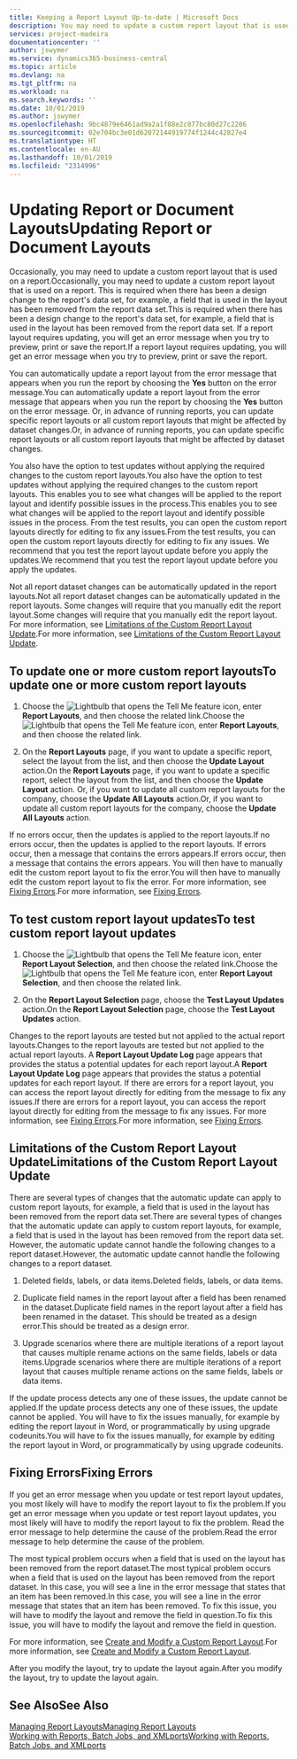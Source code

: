 ```yaml
---
title: Keeping a Report Layout Up-to-date | Microsoft Docs
description: You may need to update a custom report layout that is used on a report. This is required when there has been a design change to the report's data set, for example, a field that is used in the layout has been removed from the report data set.
services: project-madeira
documentationcenter: ''
author: jswymer
ms.service: dynamics365-business-central
ms.topic: article
ms.devlang: na
ms.tgt_pltfrm: na
ms.workload: na
ms.search.keywords: ''
ms.date: 10/01/2019
ms.author: jswymer
ms.openlocfilehash: 9bc4879e6461ad9a2a1f88e2c877bc80d27c2206
ms.sourcegitcommit: 02e704bc3e01d62072144919774f1244c42827e4
ms.translationtype: HT
ms.contentlocale: en-AU
ms.lasthandoff: 10/01/2019
ms.locfileid: "2314996"
---
```

# <a name="updating-report-or-document-layouts"></a><span data-ttu-id="eb243-104">Updating Report or Document Layouts</span><span class="sxs-lookup"><span data-stu-id="eb243-104">Updating Report or Document Layouts</span></span>
<span data-ttu-id="eb243-105">Occasionally, you may need to update a custom report layout that is used on a report.</span><span class="sxs-lookup"><span data-stu-id="eb243-105">Occasionally, you may need to update a custom report layout that is used on a report.</span></span> <span data-ttu-id="eb243-106">This is required when there has been a design change to the report's data set, for example, a field that is used in the layout has been removed from the report data set.</span><span class="sxs-lookup"><span data-stu-id="eb243-106">This is required when there has been a design change to the report's data set, for example, a field that is used in the layout has been removed from the report data set.</span></span> <span data-ttu-id="eb243-107">If a report layout requires updating, you will get an error message when you try to preview, print or save the report.</span><span class="sxs-lookup"><span data-stu-id="eb243-107">If a report layout requires updating, you will get an error message when you try to preview, print or save the report.</span></span>  

<span data-ttu-id="eb243-108">You can automatically update a report layout from the error message that appears when you run the report by choosing the **Yes** button on the error message.</span><span class="sxs-lookup"><span data-stu-id="eb243-108">You can automatically update a report layout from the error message that appears when you run the report by choosing the **Yes** button on the error message.</span></span> <span data-ttu-id="eb243-109">Or, in advance of running reports, you can update specific report layouts or all custom report layouts that might be affected by dataset changes.</span><span class="sxs-lookup"><span data-stu-id="eb243-109">Or, in advance of running reports, you can update specific report layouts or all custom report layouts that might be affected by dataset changes.</span></span>  

<span data-ttu-id="eb243-110">You also have the option to test updates without applying the required changes to the custom report layouts.</span><span class="sxs-lookup"><span data-stu-id="eb243-110">You also have the option to test updates without applying the required changes to the custom report layouts.</span></span> <span data-ttu-id="eb243-111">This enables you to see what changes will be applied to the report layout and identify possible issues in the process.</span><span class="sxs-lookup"><span data-stu-id="eb243-111">This enables you to see what changes will be applied to the report layout and identify possible issues in the process.</span></span> <span data-ttu-id="eb243-112">From the test results, you can open the custom report layouts directly for editing to fix any issues.</span><span class="sxs-lookup"><span data-stu-id="eb243-112">From the test results, you can open the custom report layouts directly for editing to fix any issues.</span></span> <span data-ttu-id="eb243-113">We recommend that you test the report layout update before you apply the updates.</span><span class="sxs-lookup"><span data-stu-id="eb243-113">We recommend that you test the report layout update before you apply the updates.</span></span>  

<span data-ttu-id="eb243-114">Not all report dataset changes can be automatically updated in the report layouts.</span><span class="sxs-lookup"><span data-stu-id="eb243-114">Not all report dataset changes can be automatically updated in the report layouts.</span></span> <span data-ttu-id="eb243-115">Some changes will require that you manually edit the report layout.</span><span class="sxs-lookup"><span data-stu-id="eb243-115">Some changes will require that you manually edit the report layout.</span></span> <span data-ttu-id="eb243-116">For more information, see [Limitations of the Custom Report Layout Update](ui-update-report-layouts.md#UpdateLimitations).</span><span class="sxs-lookup"><span data-stu-id="eb243-116">For more information, see [Limitations of the Custom Report Layout Update](ui-update-report-layouts.md#UpdateLimitations).</span></span>  

## <a name="to-update-one-or-more-custom-report-layouts"></a><span data-ttu-id="eb243-117">To update one or more custom report layouts</span><span class="sxs-lookup"><span data-stu-id="eb243-117">To update one or more custom report layouts</span></span>  

1.  <span data-ttu-id="eb243-118">Choose the ![Lightbulb that opens the Tell Me feature](media/ui-search/search_small.png "Tell me what you want to do") icon, enter **Report Layouts**, and then choose the related link.</span><span class="sxs-lookup"><span data-stu-id="eb243-118">Choose the ![Lightbulb that opens the Tell Me feature](media/ui-search/search_small.png "Tell me what you want to do") icon, enter **Report Layouts**, and then choose the related link.</span></span>  

2.  <span data-ttu-id="eb243-119">On the **Report Layouts** page, if you want to update a specific report, select the layout from the list, and then choose the **Update Layout** action.</span><span class="sxs-lookup"><span data-stu-id="eb243-119">On the **Report Layouts** page, if you want to update a specific report, select the layout from the list, and then choose the **Update Layout** action.</span></span> <span data-ttu-id="eb243-120">Or, if you want to update all custom report layouts for the company, choose the **Update All Layouts** action.</span><span class="sxs-lookup"><span data-stu-id="eb243-120">Or, if you want to update all custom report layouts for the company, choose the **Update All Layouts** action.</span></span>  

<span data-ttu-id="eb243-121">If no errors occur, then the updates is applied to the report layouts.</span><span class="sxs-lookup"><span data-stu-id="eb243-121">If no errors occur, then the updates is applied to the report layouts.</span></span> <span data-ttu-id="eb243-122">If errors occur, then a message that contains the errors appears.</span><span class="sxs-lookup"><span data-stu-id="eb243-122">If errors occur, then a message that contains the errors appears.</span></span> <span data-ttu-id="eb243-123">You will then have to manually edit the custom report layout to fix the error.</span><span class="sxs-lookup"><span data-stu-id="eb243-123">You will then have to manually edit the custom report layout to fix the error.</span></span> <span data-ttu-id="eb243-124">For more information, see [Fixing Errors](ui-update-report-layouts.md#FixErrors).</span><span class="sxs-lookup"><span data-stu-id="eb243-124">For more information, see [Fixing Errors](ui-update-report-layouts.md#FixErrors).</span></span>  

## <a name="to-test-custom-report-layout-updates"></a><span data-ttu-id="eb243-125">To test custom report layout updates</span><span class="sxs-lookup"><span data-stu-id="eb243-125">To test custom report layout updates</span></span>  

1.  <span data-ttu-id="eb243-126">Choose the ![Lightbulb that opens the Tell Me feature](media/ui-search/search_small.png "Tell me what you want to do") icon, enter **Report Layout Selection**, and then choose the related link.</span><span class="sxs-lookup"><span data-stu-id="eb243-126">Choose the ![Lightbulb that opens the Tell Me feature](media/ui-search/search_small.png "Tell me what you want to do") icon, enter **Report Layout Selection**, and then choose the related link.</span></span>  

2.  <span data-ttu-id="eb243-127">On the **Report Layout Selection** page, choose the **Test Layout Updates** action.</span><span class="sxs-lookup"><span data-stu-id="eb243-127">On the **Report Layout Selection** page, choose the **Test Layout Updates** action.</span></span>  

 <span data-ttu-id="eb243-128">Changes to the report layouts are tested but not applied to the actual report layouts.</span><span class="sxs-lookup"><span data-stu-id="eb243-128">Changes to the report layouts are tested but not applied to the actual report layouts.</span></span> <span data-ttu-id="eb243-129">A **Report Layout Update Log** page appears that provides the status a potential updates for each report layout.</span><span class="sxs-lookup"><span data-stu-id="eb243-129">A **Report Layout Update Log** page appears that provides the status a potential updates for each report layout.</span></span> <span data-ttu-id="eb243-130">If there are errors for a report layout, you can access the report layout directly for editing from the message to fix any issues.</span><span class="sxs-lookup"><span data-stu-id="eb243-130">If there are errors for a report layout, you can access the report layout directly for editing from the message to fix any issues.</span></span> <span data-ttu-id="eb243-131">For more information, see [Fixing Errors](ui-update-report-layouts.md#FixErrors).</span><span class="sxs-lookup"><span data-stu-id="eb243-131">For more information, see [Fixing Errors](ui-update-report-layouts.md#FixErrors).</span></span>  

##  <a name="UpdateLimitations"></a> <span data-ttu-id="eb243-132">Limitations of the Custom Report Layout Update</span><span class="sxs-lookup"><span data-stu-id="eb243-132">Limitations of the Custom Report Layout Update</span></span>  
 <span data-ttu-id="eb243-133">There are several types of changes that the automatic update can apply to custom report layouts, for example, a field that is used in the layout has been removed from the report data set.</span><span class="sxs-lookup"><span data-stu-id="eb243-133">There are several types of changes that the automatic update can apply to custom report layouts, for example, a field that is used in the layout has been removed from the report data set.</span></span> <span data-ttu-id="eb243-134">However, the automatic update cannot handle the following changes to a report dataset.</span><span class="sxs-lookup"><span data-stu-id="eb243-134">However, the automatic update cannot handle the following changes to a report dataset.</span></span>  

1.  <span data-ttu-id="eb243-135">Deleted fields, labels, or data items.</span><span class="sxs-lookup"><span data-stu-id="eb243-135">Deleted fields, labels, or data items.</span></span>  

2.  <span data-ttu-id="eb243-136">Duplicate field names in the report layout after a field has been renamed in the dataset.</span><span class="sxs-lookup"><span data-stu-id="eb243-136">Duplicate field names in the report layout after a field has been renamed in the dataset.</span></span> <span data-ttu-id="eb243-137">This should be treated as a design error.</span><span class="sxs-lookup"><span data-stu-id="eb243-137">This should be treated as a design error.</span></span>  

3.  <span data-ttu-id="eb243-138">Upgrade scenarios where there are multiple iterations of a report layout that causes multiple rename actions on the same fields, labels or data items.</span><span class="sxs-lookup"><span data-stu-id="eb243-138">Upgrade scenarios where there are multiple iterations of a report layout that causes multiple rename actions on the same fields, labels or data items.</span></span>  

 <span data-ttu-id="eb243-139">If the update process detects any one of these issues, the update cannot be applied.</span><span class="sxs-lookup"><span data-stu-id="eb243-139">If the update process detects any one of these issues, the update cannot be applied.</span></span> <span data-ttu-id="eb243-140">You will have to fix the issues manually, for example by editing the report layout in Word, or programmatically by using upgrade codeunits.</span><span class="sxs-lookup"><span data-stu-id="eb243-140">You will have to fix the issues manually, for example by editing the report layout in Word, or programmatically by using upgrade codeunits.</span></span>  

##  <a name="FixErrors"></a> <span data-ttu-id="eb243-141">Fixing Errors</span><span class="sxs-lookup"><span data-stu-id="eb243-141">Fixing Errors</span></span>  
 <span data-ttu-id="eb243-142">If you get an error message when you update or test report layout updates, you most likely will have to modify the report layout to fix the problem.</span><span class="sxs-lookup"><span data-stu-id="eb243-142">If you get an error message when you update or test report layout updates, you most likely will have to modify the report layout to fix the problem.</span></span> <span data-ttu-id="eb243-143">Read the error message to help determine the cause of the problem.</span><span class="sxs-lookup"><span data-stu-id="eb243-143">Read the error message to help determine the cause of the problem.</span></span>  

 <span data-ttu-id="eb243-144">The most typical problem occurs when a field that is used on the layout has been removed from the report dataset.</span><span class="sxs-lookup"><span data-stu-id="eb243-144">The most typical problem occurs when a field that is used on the layout has been removed from the report dataset.</span></span> <span data-ttu-id="eb243-145">In this case, you will see a line in the error message that states that an item has been removed.</span><span class="sxs-lookup"><span data-stu-id="eb243-145">In this case, you will see a line in the error message that states that an item has been removed.</span></span> <span data-ttu-id="eb243-146">To fix this issue, you will have to modify the layout and remove the field in question.</span><span class="sxs-lookup"><span data-stu-id="eb243-146">To fix this issue, you will have to modify the layout and remove the field in question.</span></span>  

 <span data-ttu-id="eb243-147">For more information, see [Create and Modify a Custom Report Layout](ui-how-create-custom-report-layout.md#ModifyCustomLayout).</span><span class="sxs-lookup"><span data-stu-id="eb243-147">For more information, see [Create and Modify a Custom Report Layout](ui-how-create-custom-report-layout.md#ModifyCustomLayout).</span></span>  

 <span data-ttu-id="eb243-148">After you modify the layout, try to update the layout again.</span><span class="sxs-lookup"><span data-stu-id="eb243-148">After you modify the layout, try to update the layout again.</span></span>  

## <a name="see-also"></a><span data-ttu-id="eb243-149">See Also</span><span class="sxs-lookup"><span data-stu-id="eb243-149">See Also</span></span>  
 [<span data-ttu-id="eb243-150">Managing Report Layouts</span><span class="sxs-lookup"><span data-stu-id="eb243-150">Managing Report Layouts</span></span>](ui-manage-report-layouts.md)  
 [<span data-ttu-id="eb243-151">Working with Reports, Batch Jobs, and XMLports</span><span class="sxs-lookup"><span data-stu-id="eb243-151">Working with Reports, Batch Jobs, and XMLports</span></span>](ui-work-report.md)  
